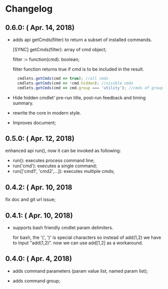 Changelog
=========

0.6.0: ( Apr. 14, 2018)
-----------------------

* adds api getCmds(filter) to return a subset of installed commands.

  [SYNC] getCmds(filter): array of cmd object;

  filter := function(cmd): boolean;

  filter function returns true if cmd is to be included in the result.

  ```javascript
    cmdlets.getCmds(cmd => true); //all cmds
    cmdlets.getCmds(cmd => !cmd.hidden); //visible cmds
    cmdlets.getCmds(cmd => cmd.group === 'utility'); //cmds of group utility
  ```

* Hide hidden cmdlet' pre-run title, post-run feedback and timing summary.
* rewrite the core in modern style.
* Improves document;


0.5.0: ( Apr. 12, 2018)
-----------------------

  enhanced api run(), now it can be invoked as following:

* run(): executes process command line;
* run('cmd'): executes a single command;
* run(['cmd1', 'cmd2',...]): executes multiple cmds;


0.4.2: ( Apr. 10, 2018
-----------------------

  fix doc and git url issue;

0.4.1: ( Apr. 10, 2018)
-----------------------

* supports bash friendly cmdlet param delimiters.

  for bash, the '(', ')' is special characters so instead of add(1,2) we have to input "add(1,2)".
  now we can use add[1,2] as a workaround.

0.4.0: ( Apr. 4, 2018)
----------------------

* adds command parameters (param value list, named param list);

* adds command group;
